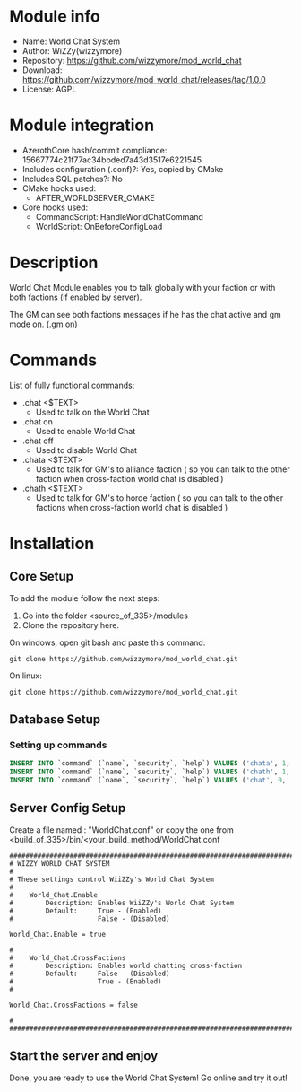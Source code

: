 # Module info

- Name: World Chat System
- Author: WiZZy(wizzymore)
- Repository: https://github.com/wizzymore/mod_world_chat
- Download: https://github.com/wizzymore/mod_world_chat/releases/tag/1.0.0
- License: AGPL

# Module integration

- AzerothCore hash/commit compliance: 15667774c21f77ac34bbded7a43d3517e6221545
- Includes configuration (.conf)?: Yes, copied by CMake
- Includes SQL patches?: No
- CMake hooks used:
    + AFTER_WORLDSERVER_CMAKE
- Core hooks used: 
    + CommandScript: HandleWorldChatCommand
    + WorldScript: OnBeforeConfigLoad

# Description
World Chat Module enables you to talk globally with your faction or with both factions (if enabled by server).

The GM can see both factions messages if he has the chat active and gm mode on. (.gm on)
# Commands
List of fully functional commands:
* .chat <$TEXT>
  - Used to talk on the World Chat
* .chat on
  - Used to enable World Chat
* .chat off
  - Used to disable World Chat
* .chata <$TEXT>
  - Used to talk for GM's to alliance faction ( so you can talk to the other faction when cross-faction world chat is disabled )
* .chath <$TEXT>
  - Used to talk for GM's to horde faction ( so you can talk to the other factions when cross-faction world chat is disabled )
  
# Installation
## Core Setup

To add the module follow the next steps:
1. Go into the folder <source_of_335>/modules
2. Clone the repository here.

On windows, open git bash and paste this command:
```
git clone https://github.com/wizzymore/mod_world_chat.git
```
On linux:

```
git clone https://github.com/wizzymore/mod_world_chat.git
```

## Database Setup
### Setting up commands
```sql
INSERT INTO `command` (`name`, `security`, `help`) VALUES ('chata', 1, 'Syntax: .chata $text - To speak as a GM only to Alliance');
INSERT INTO `command` (`name`, `security`, `help`) VALUES ('chath', 1, 'Syntax: .chath $text - To speak as a GM only to Horde');
INSERT INTO `command` (`name`, `security`, `help`) VALUES ('chat', 0, 'Syntax: .chat $text\n.chat on To show World Chat\n.chat off To hide World Chat');
```

## Server Config Setup
Create a file named : "WorldChat.conf" or copy the one from <build_of_335>/bin/<your_build_method/WorldChat.conf
```
###################################################################################################
# WIZZY WORLD CHAT SYSTEM
#
# These settings control WiiZZy's World Chat System
#
#    World_Chat.Enable
#        Description: Enables WiiZZy's World Chat System
#        Default:     True - (Enabled)
#                     False - (Disabled)

World_Chat.Enable = true

#
#    World_Chat.CrossFactions
#        Description: Enables world chatting cross-faction
#        Default:     False - (Disabled)
#                     True - (Enabled)
#

World_Chat.CrossFactions = false

#
###################################################################################################
```
## Start the server and enjoy
Done, you are ready to use the World Chat System! Go online and try it out!
